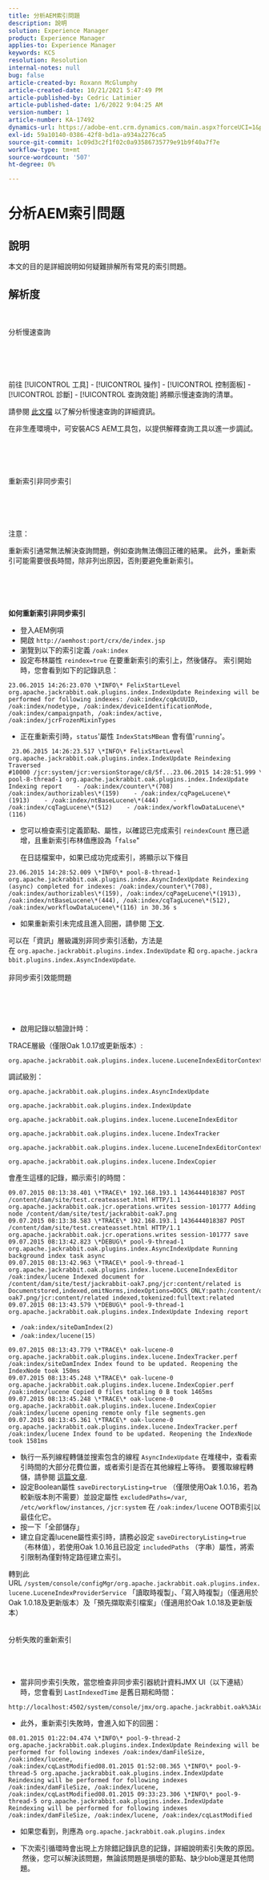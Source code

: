 ```yaml
---
title: 分析AEM索引問題
description: 說明
solution: Experience Manager
product: Experience Manager
applies-to: Experience Manager
keywords: KCS
resolution: Resolution
internal-notes: null
bug: false
article-created-by: Roxann McGlumphy
article-created-date: 10/21/2021 5:47:49 PM
article-published-by: Cedric Latimier
article-published-date: 1/6/2022 9:04:25 AM
version-number: 1
article-number: KA-17492
dynamics-url: https://adobe-ent.crm.dynamics.com/main.aspx?forceUCI=1&pagetype=entityrecord&etn=knowledgearticle&id=846ba2fc-9632-ec11-b6e5-000d3a5ba97a
exl-id: 59a10140-0386-42f8-bd1a-a934a2276ca5
source-git-commit: 1c09d3c2f1f02c0a93586735779e91b9f40a7f7e
workflow-type: tm+mt
source-wordcount: '507'
ht-degree: 0%

---
```


# 分析AEM索引問題

## 說明


本文的目的是詳細說明如何疑難排解所有常見的索引問題。


## 解析度

<br><br>分析慢速查詢<br><br><br><br> <br><br>
前往 [!UICONTROL 工具] - [!UICONTROL 操作] - [!UICONTROL 控制面板] - [!UICONTROL 診斷] - [!UICONTROL 查詢效能] 將顯示慢速查詢的清單。

請參閱 [此文檔](https://docs.adobe.com/docs/en/aem/6-2/deploy/platform/queries-and-indexing.html#Troubleshooting%20indexing%20issues) 以了解分析慢速查詢的詳細資訊。

在非生產環境中，可安裝ACS AEM工具包，以提供解釋查詢工具以進一步調試。
<br><br><br><br> <br><br>重新索引非同步索引<br><br><br><br><br><br>
注意：

重新索引通常無法解決查詢問題，例如查詢無法傳回正確的結果。 此外，重新索引可能需要很長時間，除非列出原因，否則要避免重新索引。
<br><br><br><br> <br><br>
<b>如何重新索引非同步索引</b>

- 登入AEM例項
- 開啟 `http://aemhost:port/crx/de/index.jsp`
- 瀏覽到以下的索引定義 `/oak:index`
- 設定布林屬性 `reindex=true` 在要重新索引的索引上，然後儲存。 索引開始時，您會看到如下的記錄訊息：

```
23.06.2015 14:26:23.070 \*INFO\* FelixStartLevel org.apache.jackrabbit.oak.plugins.index.IndexUpdate Reindexing will be performed for following indexes: /oak:index/cqAcUUID, /oak:index/nodetype, /oak:index/deviceIdentificationMode, /oak:index/campaignpath, /oak:index/active, /oak:index/jcrFrozenMixinTypes
```

- 正在重新索引時，`status`&#39;屬性 `IndexStatsMBean` 會有值&#39;`running`&#39;。

```
 23.06.2015 14:26:23.517 \*INFO\* FelixStartLevel org.apache.jackrabbit.oak.plugins.index.IndexUpdate Reindexing Traversed #10000 /jcr:system/jcr:versionStorage/c8/5f...23.06.2015 14:28:51.999 \*INFO\* pool-8-thread-1 org.apache.jackrabbit.oak.plugins.index.IndexUpdate Indexing report    - /oak:index/counter\*(708)    - /oak:index/authorizables\*(159)    - /oak:index/cqPageLucene\*(1913)    - /oak:index/ntBaseLucene\*(444)    - /oak:index/cqTagLucene\*(512)    - /oak:index/workflowDataLucene\*(116)
```

- 您可以檢查索引定義節點、屬性，以確認已完成索引 `reindexCount` 應已遞增，且重新索引布林值應設為「`false`&quot;

   在日誌檔案中，如果已成功完成索引，將顯示以下條目

```
23.06.2015 14:28:52.009 \*INFO\* pool-8-thread-1 org.apache.jackrabbit.oak.plugins.index.AsyncIndexUpdate Reindexing (async) completed for indexes: /oak:index/counter\*(708), /oak:index/authorizables\*(159), /oak:index/cqPageLucene\*(1913), /oak:index/ntBaseLucene\*(444), /oak:index/cqTagLucene\*(512), /oak:index/workflowDataLucene\*(116) in 30.36 s
```

- 如果重新索引未完成且進入回圈，請參閱 [下文](https://helpx.adobe.com/experience-manager/kb/Analyzing-AEM-Indexing-Issues.html#Analyzing_Failed_Reindexing).


可以在「資訊」層級識別非同步索引活動，方法是在 `org.apache.jackrabbit.plugins.index.IndexUpdate` 和 `org.apache.jackrabbit.plugins.index.AsyncIndexUpdate`.
 <br><br>非同步索引效能問題<br><br><br><br> 
- 啟用記錄以驗證計時：


TRACE層級（僅限Oak 1.0.17或更新版本）:

```
org.apache.jackrabbit.oak.plugins.index.lucene.LuceneIndexEditorContext.perf
```

調試級別：

```
org.apache.jackrabbit.oak.plugins.index.AsyncIndexUpdate

org.apache.jackrabbit.oak.plugins.index.IndexUpdate

org.apache.jackrabbit.oak.plugins.index.lucene.LuceneIndexEditor

org.apache.jackrabbit.oak.plugins.index.lucene.IndexTracker

org.apache.jackrabbit.oak.plugins.index.lucene.LuceneIndexEditorContext

org.apache.jackrabbit.oak.plugins.index.lucene.IndexCopier
```

會產生這樣的記錄，顯示索引的時間：

```
09.07.2015 08:13:38.401 \*TRACE\* 192.168.193.1 1436444018387 POST /content/dam/site/test.createasset.html HTTP/1.1 org.apache.jackrabbit.oak.jcr.operations.writes session-101777 Adding node /content/dam/site/test/jackrabbit-oak7.png
09.07.2015 08:13:38.583 \*TRACE\* 192.168.193.1 1436444018387 POST /content/dam/site/test.createasset.html HTTP/1.1 org.apache.jackrabbit.oak.jcr.operations.writes session-101777 save
09.07.2015 08:13:42.823 \*DEBUG\* pool-9-thread-1 org.apache.jackrabbit.oak.plugins.index.AsyncIndexUpdate Running background index task async
09.07.2015 08:13:42.963 \*TRACE\* pool-9-thread-1 org.apache.jackrabbit.oak.plugins.index.lucene.LuceneIndexEditor /oak:index/lucene Indexed document for /content/dam/site/test/jackrabbit-oak7.png/jcr:content/related is Documentstored,indexed,omitNorms,indexOptions=DOCS_ONLY:path:/content/dam/site/test/jackrabbit-oak7.png/jcr:content/related indexed,tokenized:fulltext:related
09.07.2015 08:13:43.579 \*DEBUG\* pool-9-thread-1 org.apache.jackrabbit.oak.plugins.index.IndexUpdate Indexing report
```

- `/oak:index/siteDamIndex(2)`
- `/oak:index/lucene(15)`

```
09.07.2015 08:13:43.779 \*TRACE\* oak-lucene-0 org.apache.jackrabbit.oak.plugins.index.lucene.IndexTracker.perf /oak:index/siteDamIndex Index found to be updated. Reopening the IndexNode took 150ms
09.07.2015 08:13:45.248 \*TRACE\* oak-lucene-0 org.apache.jackrabbit.oak.plugins.index.lucene.IndexCopier.perf /oak:index/lucene Copied 0 files totaling 0 B took 1465ms
09.07.2015 08:13:45.248 \*TRACE\* oak-lucene-0 org.apache.jackrabbit.oak.plugins.index.lucene.IndexCopier /oak:index/lucene opening remote only file segments.gen
09.07.2015 08:13:45.361 \*TRACE\* oak-lucene-0 org.apache.jackrabbit.oak.plugins.index.lucene.IndexTracker.perf /oak:index/lucene Index found to be updated. Reopening the IndexNode took 1581ms
```

- 執行一系列線程轉儲並搜索包含的線程 `AsyncIndexUpdate` 在堆棧中，查看索引時間的大部分花費位置，或者索引是否在其他線程上等待。 要獲取線程轉儲，請參閱 [這篇文章](https://helpx.adobe.com/experience-manager/kb/TakeThreadDump.html).
- 設定Boolean屬性 `saveDirectoryListing=true` （僅限使用Oak 1.0.16，若為較新版本則不需要）並設定屬性 `excludedPaths=/var`, `/etc/workflow/instances`, `/jcr:system` 在 `/oak:index/lucene` OOTB索引以最佳化它。
- 按一下「全部儲存」
- 建立自定義lucene屬性索引時，請務必設定 `saveDirectoryListing=true` （布林值），若使用Oak 1.0.16且已設定 `includedPaths` （字串）屬性，將索引限制為僅對特定路徑建立索引。


轉到此URL `/system/console/configMgr/org.apache.jackrabbit.oak.plugins.index.lucene.LuceneIndexProviderService` 「讀取時複製」、「寫入時複製」（僅適用於Oak 1.0.18及更新版本）及「預先擷取索引檔案」（僅適用於Oak 1.0.18及更新版本）
<br><br><br>分析失敗的重新索引<br><br><br><br>
- 當非同步索引失敗，當您檢查非同步索引器統計資料JMX UI（以下連結）時，您會看到 `LastIndexedTime` 是舊日期和時間：

```
http://localhost:4502/system/console/jmx/org.apache.jackrabbit.oak%3Aid%3D11%2Cname%3D"async"%2Ctype%3D"IndexStats"
```

- 此外，重新索引失敗時，會進入如下的回圈：

```
08.01.2015 01:22:04.474 \*INFO\* pool-9-thread-2 org.apache.jackrabbit.oak.plugins.index.IndexUpdate Reindexing will be performed for following indexes /oak:index/damFileSize, /oak:index/lucene, /oak:index/cqLastModified08.01.2015 01:52:08.365 \*INFO\* pool-9-thread-5 org.apache.jackrabbit.oak.plugins.index.IndexUpdate Reindexing will be performed for following indexes /oak:index/damFileSize, /oak:index/lucene, /oak:index/cqLastModified08.01.2015 09:33:23.306 \*INFO\* pool-9-thread-5 org.apache.jackrabbit.oak.plugins.index.IndexUpdate Reindexing will be performed for following indexes /oak:index/damFileSize, /oak:index/lucene, /oak:index/cqLastModified
```

- 如果您看到，則應為 `org.apache.jackrabbit.oak.plugins.index`


- 下次索引循環時會出現上方除錯記錄訊息的記錄，詳細說明索引失敗的原因。  然後，您可以解決該問題，無論該問題是損壞的節點、缺少blob還是其他問題。

